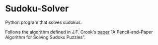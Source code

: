 # Sudoku-Solver
Python program that solves sudokus.

Follows the algorithm defined in J.F. Crook's [paper](https://www.ams.org/notices/200904/tx090400460p.pdf) "A Pencil-and-Paper Algorithm for Solving Sudoku Puzzles".
